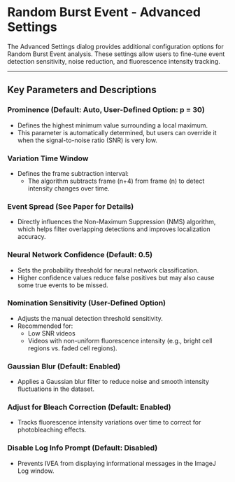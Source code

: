 # Random Burst Event - Advanced Settings

The Advanced Settings dialog provides additional configuration options for Random Burst Event analysis. These settings allow users to fine-tune event detection sensitivity, noise reduction, and fluorescence intensity tracking.

---

## Key Parameters and Descriptions

### Prominence (Default: Auto, User-Defined Option: p = 30)
- Defines the highest minimum value surrounding a local maximum.
- This parameter is automatically determined, but users can override it when the signal-to-noise ratio (SNR) is very low.

### Variation Time Window
- Defines the frame subtraction interval:
  - The algorithm subtracts frame (n+4) from frame (n) to detect intensity changes over time.

### Event Spread (See Paper for Details)
- Directly influences the Non-Maximum Suppression (NMS) algorithm, which helps filter overlapping detections and improves localization accuracy.

### Neural Network Confidence (Default: 0.5)
- Sets the probability threshold for neural network classification.
- Higher confidence values reduce false positives but may also cause some true events to be missed.

### Nomination Sensitivity (User-Defined Option)
- Adjusts the manual detection threshold sensitivity.
- Recommended for:
  - Low SNR videos
  - Videos with non-uniform fluorescence intensity (e.g., bright cell regions vs. faded cell regions).

### Gaussian Blur (Default: Enabled)
- Applies a Gaussian blur filter to reduce noise and smooth intensity fluctuations in the dataset.

### Adjust for Bleach Correction (Default: Enabled)
- Tracks fluorescence intensity variations over time to correct for photobleaching effects.

### Disable Log Info Prompt (Default: Disabled)
- Prevents IVEA from displaying informational messages in the ImageJ Log window.
